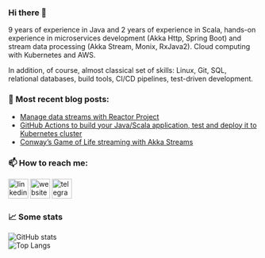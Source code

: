 ### Hi there 👋
9 years of experience in Java and 2 years of experience in Scala, hands-on experience in microservices development (Akka Http, Spring Boot) and stream data processing (Akka Stream, Monix, RxJava2).
Cloud computing with Kubernetes and AWS. 

In addition, of course, almost classical set of skills: Linux, Git, SQL, relational databases, build tools, CI/CD pipelines, test-driven development. 

### 📝 Most recent blog posts:
* [Manage data streams with Reactor Project](https://fedor-malyshkin.medium.com/manage-data-streams-with-reactor-project-da56922a8c4c)
* [GitHub Actions to build your Java/Scala application, test and deploy it to Kubernetes cluster](https://levelup.gitconnected.com/github-actions-to-build-your-java-scala-application-test-and-deploy-it-to-kubernetes-cluster-484779dfc200)  
* [Conway’s Game of Life streaming with Akka Streams](https://fedor-malyshkin.medium.com/conways-game-of-life-streaming-with-akka-streams-abddb9773d48)

### 📫 How to reach me:
[<img src='https://cdn.jsdelivr.net/npm/simple-icons@3.0.1/icons/linkedin.svg' alt='linkedin' height='40'>](https://www.linkedin.com/in/fedor-malyshkin/)  [<img src='https://cdn.jsdelivr.net/npm/simple-icons@3.0.1/icons/icloud.svg' alt='website' height='40'>](https://fedor-malyshkin.github.io)  [<img src='https://cdn.jsdelivr.net/npm/simple-icons@3.0.1/icons/telegram.svg' alt='telegram' height='40'>](https://t.me/fedor_malyshkin)  


### :chart_with_upwards_trend: Some stats
![GitHub stats](https://github-readme-stats.vercel.app/api?username=fedor-malyshkin&show_icons=true&count_private=true&hide=contribs)  
![Top Langs](https://github-readme-stats.vercel.app/api/top-langs/?username=fedor-malyshkin&hide=javascript,html,CSS&layout=compact)

